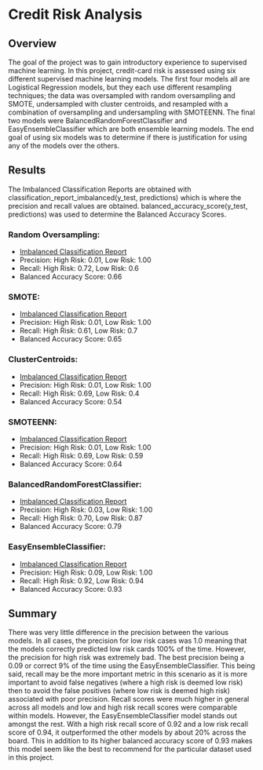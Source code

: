 # Credit Risk Analysis
## Overview
The goal of the project was to gain introductory experience to supervised machine learning. In this project, credit-card risk is assessed using six different supervised 
machine learning models. The first four models all are Logistical Regression models, but they each use different resampling techniques; the data was oversampled with 
random oversampling and SMOTE, undersampled with cluster centroids, and resampled with a combination of oversampling and undersampling with SMOTEENN. The final two models 
were BalancedRandomForestClassifier and EasyEnsembleClassifier which are both ensemble learning models. The end goal of using six models was to determine if there is 
justification for using any of the models over the others.
## Results
The Imbalanced Classification Reports are obtained with classification_report_imbalanced(y_test, predictions) which is where the precision and recall values are obtained.
balanced_accuracy_score(y_test, predictions) was used to determine the Balanced Accuracy Scores.
### Random Oversampling:
* [Imbalanced Classification Report]()
* Precision: High Risk: 0.01, Low Risk: 1.00
* Recall:  High Risk: 0.72, Low Risk: 0.6
* Balanced Accuracy Score: 0.66
### SMOTE:
* [Imbalanced Classification Report]()
* Precision: High Risk: 0.01, Low Risk: 1.00
* Recall: High Risk: 0.61, Low Risk: 0.7
* Balanced Accuracy Score: 0.65
### ClusterCentroids:
* [Imbalanced Classification Report]()
* Precision: High Risk: 0.01, Low Risk: 1.00
* Recall: High Risk: 0.69, Low Risk: 0.4
* Balanced Accuracy Score: 0.54
### SMOTEENN:
* [Imbalanced Classification Report]()
* Precision: High Risk: 0.01, Low Risk: 1.00
* Recall: High Risk: 0.69, Low Risk: 0.59
* Balanced Accuracy Score: 0.64
### BalancedRandomForestClassifier:
* [Imbalanced Classification Report]()
* Precision: High Risk: 0.03, Low Risk: 1.00
* Recall: High Risk: 0.70, Low Risk: 0.87
* Balanced Accuracy Score: 0.79
### EasyEnsembleClassifier:
* [Imbalanced Classification Report]()
* Precision: High Risk: 0.09, Low Risk: 1.00
* Recall: High Risk: 0.92, Low Risk: 0.94
* Balanced Accuracy Score: 0.93
## Summary
There was very little difference in the precision between the various models. In all cases, the precision for low risk cases was 1.0 meaning that the models correctly predicted
low risk cards 100% of the time. However, the precision for high risk was extremely bad. The best precision being a 0.09 or correct 9% of the time using the 
EasyEnsembleClassifier. This being said, recall may be the more important metric in this scenario as it is more important to avoid false negatives (where a high risk is 
deemed low risk) then to avoid the false positives (where low risk is deemed high risk) associated with poor precision. Recall scores were much higher in general across all
models and low and high risk recall scores were comparable within models. However, the EasyEnsembleClassifier model stands out amongst the rest. With a high risk recall score
of 0.92 and a low risk recall score of 0.94, it outperformed the other models by about 20% across the board. This in addition to its higher balanced accuracy score of 0.93
makes this model seem like the best to recommend for the particular dataset used in this project. 
 
 